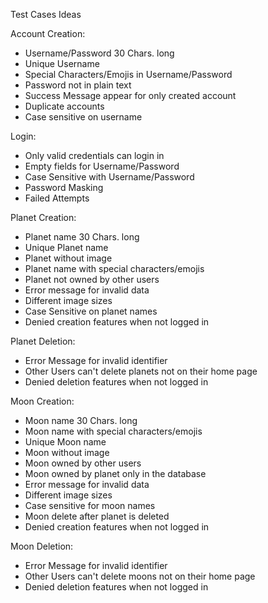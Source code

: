 Test Cases Ideas

Account Creation:
- Username/Password 30 Chars. long
- Unique Username
- Special Characters/Emojis in Username/Password
- Password not in plain text
- Success Message appear for only created account
- Duplicate accounts
- Case sensitive on username

Login:
- Only valid credentials can login in
- Empty fields for Username/Password
- Case Sensitive with Username/Password
- Password Masking
- Failed Attempts

Planet Creation:
- Planet name 30 Chars. long
- Unique Planet name
- Planet without image
- Planet name with special characters/emojis
- Planet not owned by other users
- Error message for invalid data
- Different image sizes
- Case Sensitive on planet names
- Denied creation features when not logged in

Planet Deletion:
- Error Message for invalid identifier
- Other Users can't delete planets not on their home page
- Denied deletion features when not logged in

Moon Creation:
- Moon name 30 Chars. long
- Moon name with special characters/emojis
- Unique Moon name
- Moon without image
- Moon owned by other users
- Moon owned by planet only in the database
- Error message for invalid data
- Different image sizes
- Case sensitive for moon names
- Moon delete after planet is deleted
- Denied creation features when not logged in

Moon Deletion:
- Error Message for invalid identifier
- Other Users can't delete moons not on their home page
- Denied deletion features when not logged in
